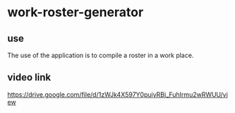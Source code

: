 # work-roster-generator

## use
The use of the application is to compile a roster in a work place.

## video link
https://drive.google.com/file/d/1zWJk4X597Y0puiyRBj_FuhIrmu2wRWUU/view
